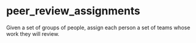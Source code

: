 # peer_review_assignments
Given a set of groups of people, assign each person a set of teams whose work they will review.
